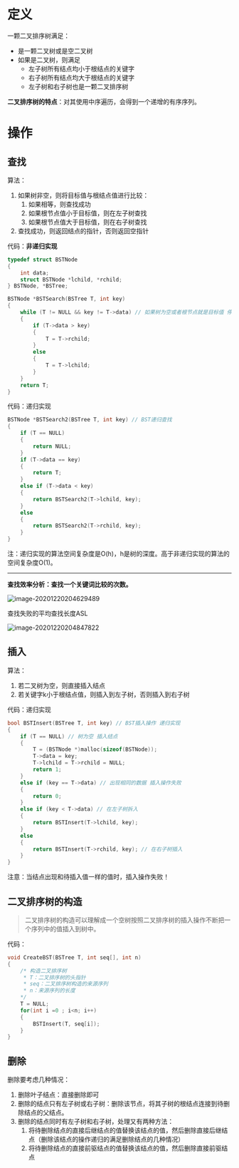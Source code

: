 # 定义

一颗二叉排序树满足：

- 是一颗二叉树或是空二叉树
- 如果是二叉树，则满足
    - 左子树所有结点均小于根结点的关键字
    - 右子树所有结点均大于根结点的关键字
    - 左子树和右子树也是一颗二叉排序树



**二叉排序树的特点**：对其使用中序遍历，会得到一个递增的有序序列。





# 操作

## 查找

算法：

1. 如果树非空，则将目标值与根结点值进行比较：
    1. 如果相等，则查找成功
    2. 如果根节点值小于目标值，则在左子树查找
    3. 如果根节点值大于目标值，则在右子树查找
2. 查找成功，则返回结点的指针，否则返回空指针



代码：**非递归实现**

```c
typedef struct BSTNode
{
    int data;
    struct BSTNode *lchild, *rchild;
} BSTNode, *BSTree;

BSTNode *BSTSearch(BSTree T, int key)
{
    while (T != NULL && key != T->data) // 如果树为空或者根节点就是目标值 停止查找
    {
        if (T->data > key)
        {
            T = T->rchild;
        }
        else
        {
            T = T->lchild;
        }
    }
    return T;
}
```



代码：递归实现

```c
BSTNode *BSTSearch2(BSTree T, int key) // BST递归查找
{
    if (T == NULL)
    {
        return NULL;
    }
    if (T->data == key)
    {
        return T;
    }
    else if (T->data < key)
    {
        return BSTSearch2(T->lchild, key);
    }
    else
    {
        return BSTSearch2(T->rchild, key);
    }
}
```

注：递归实现的算法空间复杂度是O(h)，h是树的深度。高于非递归实现的算法的空间复杂度O(1)。



---

**查找效率分析：查找一个关键词比较的次数。**

![image-20201220204629489](https://gitee.com/llillz/images/raw/master/o6ehsbqzEpxy5tk.png)



查找失败的平均查找长度ASL

![image-20201220204847822](https://gitee.com/llillz/images/raw/master/Sp3N6Y2yZjGsoCz.png)



## 插入

算法：

1. 若二叉树为空，则直接插入结点
2. 若关键字k小于根结点值，则插入到左子树，否则插入到右子树



代码：递归实现

```c
bool BSTInsert(BSTree T, int key) // BST插入操作 递归实现
{
    if (T == NULL) // 树为空 插入结点
    {
        T = (BSTNode *)malloc(sizeof(BSTNode));
        T->data = key;
        T->lchild = T->rchild = NULL;
        return 1;
    }
    else if (key == T->data) // 出现相同的数据 插入操作失败
    {
        return 0;
    }
    else if (key < T->data) // 在左子树拆入
    {
        return BSTInsert(T->lchild, key);
    }
    else
    {
        return BSTInsert(T->rchild, key); // 在右子树插入
    }
}
```

注意：当结点出现和待插入值一样的值时，插入操作失败！



## 二叉排序树的构造

> 二叉排序树的构造可以理解成一个空树按照二叉排序树的插入操作不断把一个序列中的值插入到树中。

代码：

```c
void CreateBST(BSTree T, int seq[], int n)
{
    /* 构造二叉排序树
     * T：二叉排序树的头指针
     * seq：二叉排序树构造的来源序列
     * n：来源序列的长度
    */
    T = NULL;
    for(int i =0 ; i<n; i++)
    {
        BSTInsert(T, seq[i]);
    }
}
```



## 删除

删除要考虑几种情况：

1. 删除叶子结点：直接删除即可
2. 删除的结点只有左子树或右子树：删除该节点，将其子树的根结点连接到待删除结点的父结点。
3. 删除的结点同时有左子树和右子树，处理又有两种方法：
    1. 将待删除结点的直接后继结点的值替换该结点的值，然后删除直接后继结点（删除该结点的操作递归的满足删除结点的几种情况）
    2. 将待删除结点的直接前驱结点的值替换该结点的值，然后删除直接前驱结点

